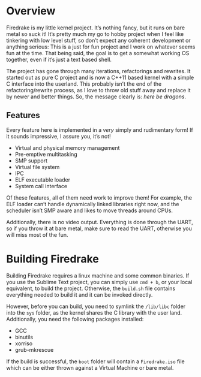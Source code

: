 # Overview

Firedrake is my little kernel project. It’s nothing fancy, but it runs on bare metal so suck it! It’s pretty much my go to hobby project when I feel like tinkering with low level stuff, so don’t expect any coherent development or anything serious: This is a just for fun project and I work on whatever seems fun at the time. That being said, the goal is to get a somewhat working OS together, even if it’s just a text based shell.

The project has gone through many iterations, refactorings and rewrites. It started out as pure C project and is now a C++11 based kernel with a simple C interface into the userland. This probably isn’t the end of the refactoring/rewrite process, as I love to throw old stuff away and replace it by newer and better things. So, the message clearly is: *here be dragons*.

## Features

Every feature here is implemented in a *very* simply and rudimentary form! If it sounds impressive, I assure you, it’s not!

* Virtual and physical memory management
* Pre-emptive multitasking
* SMP support
* Virtual file system
* IPC
* ELF executable loader
* System call interface

Of these features, all of them need work to improve them! For example, the ELF loader can’t handle dynamically linked libraries right now, and the scheduler isn’t SMP aware and likes to move threads around CPUs.

Additionally, there is no video output. Everything is done through the UART, so if you throw it at bare metal, make sure to read the UART, otherwise you will miss most of the fun.

# Building Firedrake

Building Firedrake requires a linux machine and some common binaries. If you use the Sublime Text project, you can simply use `cmd + b`, or your local equivalent, to build the project. Otherwise, the `build.sh` file contains everything needed to build it and it can be invoked directly.

However, before you can build, you need to symlink the `/lib/libc` folder into the `sys` folder, as the kernel shares the C library with the user land. Additionally, you need the following packages installed:

* GCC
* binutils
* xorriso
* grub-mkrescue

If the build is successful, the `boot` folder will contain a `Firedrake.iso` file which can be either thrown against a Virtual Machine or bare metal.